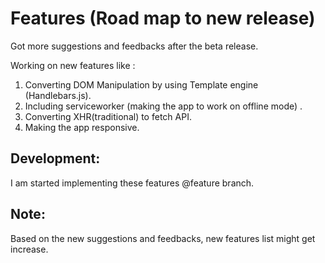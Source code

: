 # Features (Road map to new release)

Got more suggestions and feedbacks after the beta release.

Working on new features like :
1. Converting DOM Manipulation by using Template engine (Handlebars.js).
2. Including serviceworker (making the app to work on offline mode) .
3. Converting XHR(traditional) to fetch API.
4. Making the app responsive.

Development:
-----------------
I am started implementing these features @feature branch.

Note:
-----------------
Based on the new suggestions and feedbacks, new features list might get increase.
